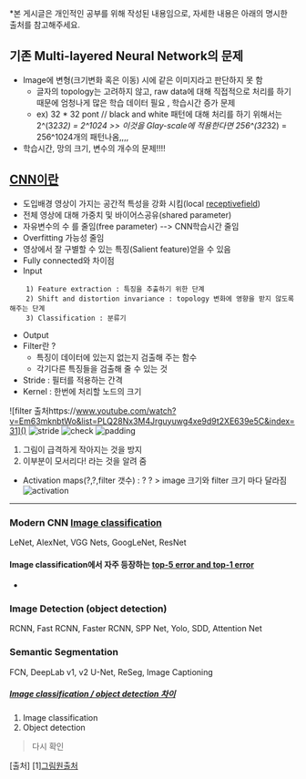 *본 게시글은 개인적인 공부를 위해 작성된 내용임으로, 자세한 내용은 아래의 명시한 출처를 참고해주세요.



## 기존 Multi-layered Neural Network의 문제
 - Image에 변형(크기변화 혹은 이동) 시에 같은 이미지라고 판단하지 못 함
    + 글자의 topology는 고려하지 않고, raw data에 대해 직접적으로 처리를 하기 때문에 엄청나게 많은 학습 데이터 필요 , 학습시간 증가 문제
    + ex) 32 * 32 pont // black and white 패턴에 대해 처리를 하기 위해서는 2^(32*32) = 2^1024 >> 이것을  Glay-scale에 적용한다면 256^(32*32) = 256^1024개의 패턴나옴,,,,
 - 학습시간, 망의 크기, 변수의 개수의 문제!!!!
    
## [CNN이란](https://velog.io/@tmddn0311/CNN-tutorial)
- 도입배경 영상이 가지는 공간적 특성을 강화 시킴(local [receptivefield](https://distill.pub/2019/computing-receptive-fields/))
- 전체 영상에 대해 가중치 및 바이어스공유(shared parameter)
- 자유변수의 수 를 줄임(free parameter) --> CNN학습시간 줄임
- Overfitting 가능성 줄임
- 영상에서 잘 구별할 수 있는 특징(Salient feature)얻을 수 있음 
- Fully connected와 차이점
- Input
```
    1) Feature extraction : 특징을 추출하기 위한 단계
    2) Shift and distortion invariance : topology 변화에 영향을 받지 않도록 해주는 단계
    3) Classification : 분류기
```
- Output
- Filter란 ? 
    + 특징이 데이터에 있는지 없는지 검출해 주는 함수
    + 각기다른 특징들을 검출해 줄 수 있는 것
- Stride : 필터를 적용하는 간격
- Kernel : 한번에 처리할 노드의 크기

![filter 출처https://www.youtube.com/watch?v=Em63mknbtWo&list=PLQ28Nx3M4Jrguyuwg4xe9d9t2XE639e5C&index=31]()
![stride]()
![check]()
![padding]()
1) 그림이 급격하게 작아지는 것을 방지
2) 이부분이 모서리다! 라는 것을 알려 줌

- Activation maps(?,?,filter 갯수) : ? ? > image 크기와 filter 크기 마다 달라짐
![activation]()


--------------------

### Modern CNN [Image classification](https://github.com/0chae2/study_kit/blob/main/Deep/CNN/imageclassification.md)
LeNet,
AlexNet,
VGG Nets,
GoogLeNet,
ResNet
#### Image classification에서 자주 등장하는 [top-5 error and top-1 error](https://www.quora.com/What-does-the-terms-Top-1-and-Top-5-mean-in-the-context-of-Machine-Learning-research-papers-when-report-empirical-results)
-


### Image Detection (object detection)
RCNN,
Fast RCNN,
Faster RCNN,
SPP Net,
Yolo,
SDD,
Attention Net
### Semantic Segmentation
FCN, DeepLab v1, v2
U-Net,
ReSeg,
Image Captioning

##### [Image classification / object detection 차이](https://bskyvision.com/413)
1. Image classification
2. Object detection

> 다시 확인


[출처]
[1][그림원출처](https://www.youtube.com/watch?v=vT1JzLTH4G4&list=PLC1qU-LWwrF64f4QKQT-Vg5Wr4qEE1Zxk)
